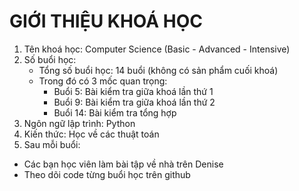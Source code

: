 # GIỚI THIỆU KHOÁ HỌC

1. Tên khoá học: Computer Science (Basic - Advanced - Intensive)
2. Số buổi học: 
    - Tổng số buổi học: 14 buổi (không có sản phẩm cuối khoá)
    - Trong đó có 3 mốc quan trọng:
        + Buổi 5: Bài kiểm tra giữa khoá lần thứ 1
        + Buổi 9: Bài kiểm tra giữa khoá lần thứ 2
        + Buổi 14: Bài kiểm tra tổng hợp
3. Ngôn ngữ lập trình: Python
4. Kiến thức: Học về các thuật toán
5. Sau mỗi buổi:
- Các bạn học viên làm bài tập về nhà trên Denise
- Theo dõi code từng buổi học trên github